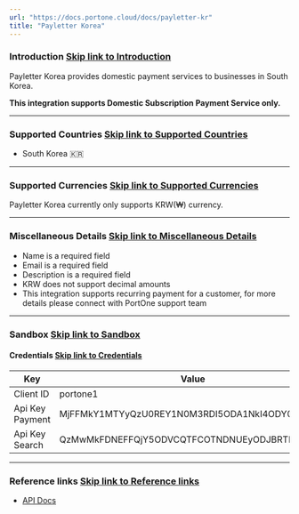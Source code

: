```yaml
---
url: "https://docs.portone.cloud/docs/payletter-kr"
title: "Payletter Korea"
---
```


### Introduction   [Skip link to Introduction](https://docs.portone.cloud/docs/payletter-kr\#introduction)

Payletter Korea provides domestic payment services to businesses in South Korea.

**This integration supports Domestic Subscription Payment Service only.**

* * *

### Supported Countries   [Skip link to Supported Countries](https://docs.portone.cloud/docs/payletter-kr\#supported-countries)

- South Korea 🇰🇷

* * *

### Supported Currencies   [Skip link to Supported Currencies](https://docs.portone.cloud/docs/payletter-kr\#supported-currencies)

Payletter Korea currently only supports KRW(₩) currency.

* * *

### Miscellaneous Details   [Skip link to Miscellaneous Details](https://docs.portone.cloud/docs/payletter-kr\#miscellaneous-details)

- Name is a required field
- Email is a required field
- Description is a required field
- KRW does not support decimal amounts
- This integration supports recurring payment for a customer, for more details please connect with PortOne support team

* * *

### Sandbox   [Skip link to Sandbox](https://docs.portone.cloud/docs/payletter-kr\#sandbox)

#### Credentials   [Skip link to Credentials](https://docs.portone.cloud/docs/payletter-kr\#credentials)

| Key | Value |
| --- | --- |
| Client ID | portone1 |
| Api Key Payment | MjFFMkY1MTYyQzU0REY1N0M3RDI5ODA1NkI4ODY0Mjc= |
| Api Key Search | QzMwMkFDNEFFQjY5ODVCQTFCOTNDNUEyODJBRTREMUU= |

* * *

### Reference links   [Skip link to Reference links](https://docs.portone.cloud/docs/payletter-kr\#reference-links)

- [API Docs](https://www.payletter.com/en/technical/index#introduction)
